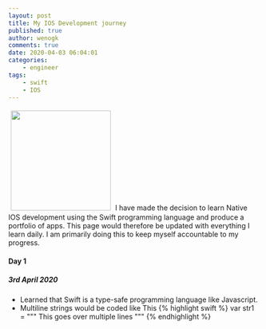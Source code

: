 ```yaml
---
layout: post
title: My IOS Development journey
published: true
author: wenogk
comments: true
date: 2020-04-03 06:04:01
categories:
    - engineer
tags:
    - swift
    - IOS
---
```

<img src="{{site.baseurl}}/assets/images/iphones.gif" style="padding:5px;align:center;width:200px;" />
I have made the decision to learn Native IOS development using the Swift programming language and produce a portfolio of apps. This page would therefore be updated with everything I learn daily. I am primarily doing this to keep myself accountable to my progress.   <!--more-->

#### Day 1 
##### _3rd April 2020_
  * Learned that Swift is a type-safe programming language like Javascript.
  * Multiline strings would be coded like This
{% highlight swift %}
var str1 = """
This goes
over multiple
lines
"""
{% endhighlight %}
